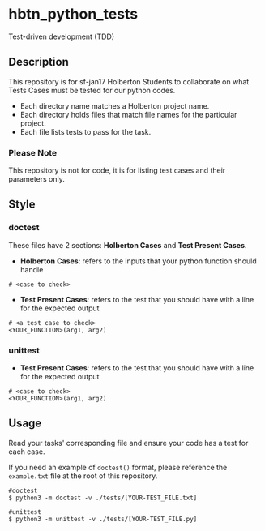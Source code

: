 # hbtn_python_tests
Test-driven development (TDD)

## Description
This repository is for sf-jan17 Holberton Students to collaborate on what Tests
Cases must be tested for our python codes.

* Each directory name matches a Holberton project name.
* Each directory holds files that match file names for the particular project.
* Each file lists tests to pass for the task.

### Please Note
This repository is not for code, it is for listing test cases and their
parameters only.

## Style

### doctest

These files have 2 sections: __Holberton Cases__ and __Test Present Cases__.

* __Holberton Cases__: refers to the inputs that your python function should
handle

```
# <case to check>
```

* __Test Present Cases__: refers to the test that you should have with a line
for the expected output

```
# <a test case to check>
<YOUR_FUNCTION>(arg1, arg2)
```

### unittest

* __Test Present Cases__: refers to the test that you should have with a line
for the expected output

```
# <case to check>
<YOUR_FUNCTION>(arg1, arg2)
```

## Usage
Read your tasks' corresponding file and ensure your code has a test for each
case.

If you need an example of `doctest()` format, please reference the `example.txt`
file at the root of this repository.
```
#doctest
$ python3 -m doctest -v ./tests/[YOUR-TEST_FILE.txt]

#unittest
$ python3 -m unittest -v ./tests/[YOUR-TEST_FILE.py]
```